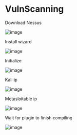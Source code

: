 # VulnScanning


Download Nessus

![image](https://github.com/user-attachments/assets/184b84c4-2c50-446a-aa60-45ebddb65da2)

Install wizard

![image](https://github.com/user-attachments/assets/f70f9fa9-3bf8-4698-a20a-fab704f145b9)

Initialize

![image](https://github.com/user-attachments/assets/90f0a195-914c-49fb-9fdf-20e1c5048a19)

Kali ip

![image](https://github.com/user-attachments/assets/7065cd40-0288-4aaa-81a3-fc5f609eed40)

Metasloitable ip

![image](https://github.com/user-attachments/assets/23a72377-8df8-4c72-8603-16444e22e981)

Wait for plugin to finish compiling

![image](https://github.com/user-attachments/assets/ff02ec37-a0f1-47be-8228-62b7a86b2246)


